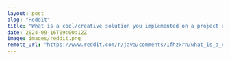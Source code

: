 ```yaml
---
layout: post
blog: "Reddit"
title: "What is a cool/creative solution you implemented on a project recently?"
date: 2024-09-16T09:00:12Z
image: images/reddit.png
remote_url: "https://www.reddit.com/r/java/comments/1fhzxrn/what_is_a_coolcreative_solution_you_implemented/"
---
```

